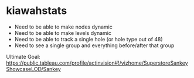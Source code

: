 # kiawahstats

 - Need to be able to make nodes dynamic
 - Need to be able to make levels dynamic
 - Need to be able to track a single hole (or hole type out of 48)
 - Need to see a single group and everything before/after that group

Ultimate Goal:
https://public.tableau.com/profile/actinvision#!/vizhome/SuperstoreSankeyShowcaseLOD/Sankey
